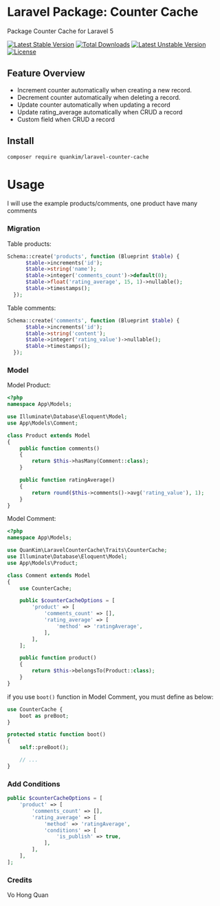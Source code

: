 # Laravel Package: Counter Cache
Package Counter Cache for Laravel 5

[![Latest Stable Version](https://poser.pugx.org/quankim/laravel-counter-cache/v/stable)](https://packagist.org/packages/quankim/laravel-counter-cache)
[![Total Downloads](https://poser.pugx.org/quankim/laravel-counter-cache/downloads)](https://packagist.org/packages/quankim/laravel-counter-cache)
[![Latest Unstable Version](https://poser.pugx.org/quankim/laravel-counter-cache/v/unstable)](https://packagist.org/packages/quankim/laravel-counter-cache)
[![License](https://poser.pugx.org/quankim/laravel-counter-cache/license)](https://packagist.org/packages/quankim/laravel-counter-cache)
## Feature Overview
* Increment counter automatically when creating a new record.
* Decrement counter automatically when deleting a record.
* Update counter automatically when updating a record
* Update rating_average automatically when CRUD a record
* Custom field when CRUD a record
## Install
```bash
composer require quankim/laravel-counter-cache
```
# Usage
I will use the example products/comments, one product have many comments

### Migration
Table products:
```php
Schema::create('products', function (Blueprint $table) {
      $table->increments('id');
      $table->string('name');
      $table->integer('comments_count')->default(0);
      $table->float('rating_average', 15, 1)->nullable();
      $table->timestamps();
  });
```
Table comments:
```php
Schema::create('comments', function (Blueprint $table) {
      $table->increments('id');
      $table->string('content');
      $table->integer('rating_value')->nullable();
      $table->timestamps();
  });
```
### Model
Model Product:
```php
<?php
namespace App\Models;

use Illuminate\Database\Eloquent\Model;
use App\Models\Comment;

class Product extends Model
{
    public function comments()
    {
        return $this->hasMany(Comment::class);
    }

    public function ratingAverage()
    {
        return round($this->comments()->avg('rating_value'), 1);
    }
}

```
Model Comment:
```php
<?php
namespace App\Models;

use QuanKim\LaravelCounterCache\Traits\CounterCache;
use Illuminate\Database\Eloquent\Model;
use App\Models\Product;

class Comment extends Model
{
    use CounterCache;

    public $counterCacheOptions = [
        'product' => [
            'comments_count' => [],
            'rating_average' => [
                'method' => 'ratingAverage',
            ],
        ],
    ];

    public function product()
    {
        return $this->belongsTo(Product::class);
    }
}

```
if you use `boot()` function in Model Comment, you must define as below:
```php
use CounterCache {
    boot as preBoot;
}

protected static function boot()
{
    self::preBoot();

    // ...
}
```

### Add Conditions
```php
public $counterCacheOptions = [
    'product' => [
        'comments_count' => [],
        'rating_average' => [
            'method' => 'ratingAverage',
            'conditions' => [
                'is_publish' => true,
            ],
        ],
    ],
];
```
### Credits
Vo Hong Quan